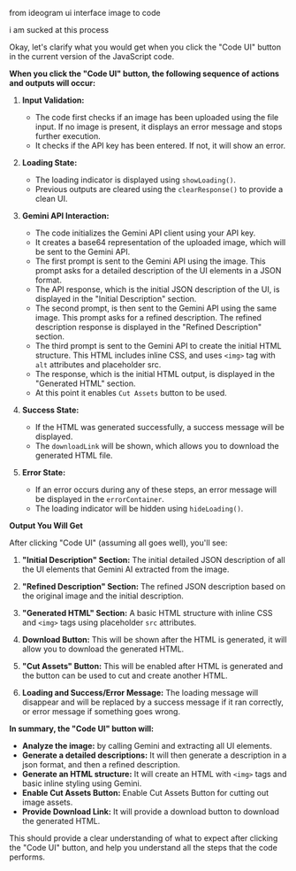 from ideogram ui interface image to code


i am sucked at this process




Okay, let's clarify what you would get when you click the "Code UI" button in the current version of the JavaScript code.

**When you click the "Code UI" button, the following sequence of actions and outputs will occur:**

1.  **Input Validation:**
    *   The code first checks if an image has been uploaded using the file input. If no image is present, it displays an error message and stops further execution.
    *   It checks if the API key has been entered. If not, it will show an error.

2.  **Loading State:**
    *   The loading indicator is displayed using `showLoading()`.
    *   Previous outputs are cleared using the `clearResponse()` to provide a clean UI.

3.  **Gemini API Interaction:**
    *   The code initializes the Gemini API client using your API key.
    *   It creates a base64 representation of the uploaded image, which will be sent to the Gemini API.
    *   The first prompt is sent to the Gemini API using the image. This prompt asks for a detailed description of the UI elements in a JSON format.
    *   The API response, which is the initial JSON description of the UI, is displayed in the "Initial Description" section.
    *   The second prompt, is then sent to the Gemini API using the same image. This prompt asks for a refined description. The refined description response is displayed in the "Refined Description" section.
    *  The third prompt is sent to the Gemini API to create the initial HTML structure. This HTML includes inline CSS, and uses `<img>` tag with `alt` attributes and placeholder src.
     * The response, which is the initial HTML output, is displayed in the "Generated HTML" section.
    * At this point it enables `Cut Assets` button to be used.

4.  **Success State:**
    *   If the HTML was generated successfully, a success message will be displayed.
    *   The `downloadLink` will be shown, which allows you to download the generated HTML file.

5.  **Error State:**
    *   If an error occurs during any of these steps, an error message will be displayed in the `errorContainer`.
    *   The loading indicator will be hidden using `hideLoading()`.

**Output You Will Get**

After clicking "Code UI" (assuming all goes well), you'll see:

1.  **"Initial Description" Section:**  The initial detailed JSON description of all the UI elements that Gemini AI extracted from the image.
2.  **"Refined Description" Section:**  The refined JSON description based on the original image and the initial description.
3. **"Generated HTML" Section:** A basic HTML structure with inline CSS and `<img>` tags using placeholder `src` attributes.

4.   **Download Button:** This will be shown after the HTML is generated, it will allow you to download the generated HTML.
5.   **"Cut Assets" Button:** This will be enabled after HTML is generated and the button can be used to cut and create another HTML.
6. **Loading and Success/Error Message:** The loading message will disappear and will be replaced by a success message if it ran correctly, or error message if something goes wrong.

**In summary, the "Code UI" button will:**

*   **Analyze the image:** by calling Gemini and extracting all UI elements.
*   **Generate a detailed descriptions:** It will then generate a description in a json format, and then a refined description.
*   **Generate an HTML structure:** It will create an HTML with `<img>` tags and basic inline styling using Gemini.
* **Enable Cut Assets Button:** Enable Cut Assets Button for cutting out image assets.
*   **Provide Download Link:** It will provide a download button to download the generated HTML.

This should provide a clear understanding of what to expect after clicking the "Code UI" button, and help you understand all the steps that the code performs.


